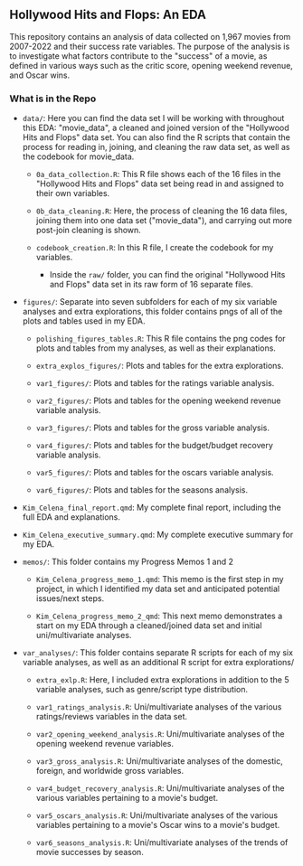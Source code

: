 ## Hollywood Hits and Flops: An EDA

This repository contains an analysis of data collected on 1,967 movies from 2007-2022 and their success rate variables. The purpose of the analysis is to investigate what factors contribute to the "success" of a movie, as defined in various ways such as the critic score, opening weekend revenue, and Oscar wins.

### What is in the Repo

-   `data/`: Here you can find the data set I will be working with throughout this EDA: "movie_data", a cleaned and joined version of the "Hollywood Hits and Flops" data set. You can also find the R scripts that contain the process for reading in, joining, and cleaning the raw data set, as well as the codebook for movie_data.

    -   `0a_data_collection.R`: This R file shows each of the 16 files in the "Hollywood Hits and Flops" data set being read in and assigned to their own variables.

    -   `0b_data_cleaning.R`: Here, the process of cleaning the 16 data files, joining them into one data set ("movie_data"), and carrying out more post-join cleaning is shown.

    -   `codebook_creation.R`: In this R file, I create the codebook for my variables.

        -   Inside the `raw/` folder, you can find the original "Hollywood Hits and Flops" data set in its raw form of 16 separate files.
        

-   `figures/`: Separate into seven subfolders for each of my six variable analyses and extra explorations, this folder contains pngs of all of the plots and tables used in my EDA.
    -   `polishing_figures_tables.R`: This R file contains the png codes for plots and tables from my analyses, as well as their explanations.

    -   `extra_explos_figures/`: Plots and tables for the extra explorations.
    
    -   `var1_figures/`: Plots and tables for the ratings variable analysis.
    
    -   `var2_figures/`: Plots and tables for the opening weekend revenue variable analysis.
    
    -   `var3_figures/`: Plots and tables for the gross variable analysis.
    
    -   `var4_figures/`: Plots and tables for the budget/budget recovery variable analysis.
    
    -   `var5_figures/`: Plots and tables for the oscars variable analysis.
    
    -   `var6_figures/`: Plots and tables for the seasons analysis.
    
-   `Kim_Celena_final_report.qmd`: My complete final report, including the full EDA and explanations.
    
-   `Kim_Celena_executive_summary.qmd`: My complete executive summary for my EDA.

-   `memos/`: This folder contains my Progress Memos 1 and 2

    -   `Kim_Celena_progress_memo_1.qmd`: This memo is the first step in my project, in which I identified my data set and anticipated potential issues/next steps.
    
    -   `Kim_Celena_progress_memo_2_qmd`: This next memo demonstrates a start on my EDA through a cleaned/joined data set and initial uni/multivariate analyses.

-   `var_analyses/`: This folder contains separate R scripts for each of my six variable analyses, as well as an additional R script for extra explorations/

    -   `extra_exlp.R`: Here, I included extra explorations in addition to the 5 variable analyses, such as genre/script type distribution.

    -   `var1_ratings_analysis.R`: Uni/multivariate analyses of the various ratings/reviews variables in the data set.

    -   `var2_opening_weekend_analysis.R`: Uni/multivariate analyses of the opening weekend revenue variables.

    -   `var3_gross_analysis.R`: Uni/multivariate analyses of the domestic, foreign, and worldwide gross variables.

    -   `var4_budget_recovery_analysis.R`: Uni/multivariate analyses of the various variables pertaining to a movie's budget.

    -   `var5_oscars_analysis.R`: Uni/multivariate analyses of the various variables pertaining to a movie's Oscar wins to a movie's budget.

    -   `var6_seasons_analysis.R`: Uni/multivariate analyses of the trends of movie successes by season.
